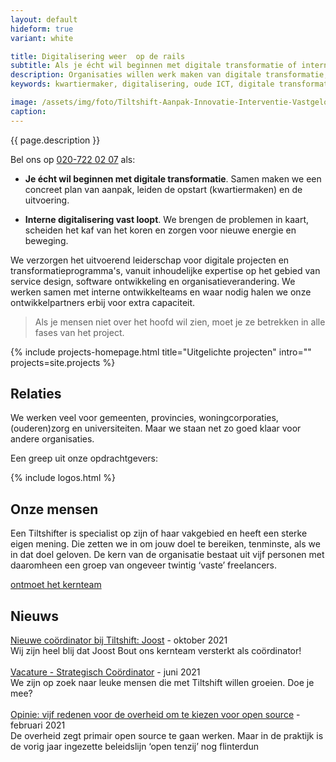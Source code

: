 ```yaml
---
layout: default
hideform: true
variant: white

title: Digitalisering weer  op de rails
subtitle: Als je écht wil beginnen met digitale transformatie of interne digitalisering vast loopt
description: Organisaties willen werk maken van digitale transformatie, maar blijven hangen in strategische plannen en experimenten. Tiltshift maakt het écht. We lopen mee met de uitvoerenden en maken samen met hen stapsgewijs de benodigde verandering in proces en techniek. Zo zorgen we snel voor concrete resultaten én maken we innovatie pragmatisch.
keywords: kwartiermaker, digitalisering, oude ICT, digitale transformatie, probleemgedreven innovatie, software design thinking, human centered design, service design, lean startup, lean ux, agile development, xp, scrum, labs, apps, projecten, advies, consultancy, overheid, overheden, publieke sector, mens centraal, common ground, open source, creative commons, creative thinking, open collaboration, Fixxx, Push

image: /assets/img/foto/Tiltshift-Aanpak-Innovatie-Interventie-Vastgelopen-digitaliserings-project.jpg
caption:
---
```


{{ page.description }}

Bel ons op <a href="tel:+31207220207">020-722 02 07</a> als:

- **Je écht wil beginnen met digitale transformatie**. Samen maken we een concreet plan van aanpak, leiden de opstart (kwartiermaken) en de uitvoering.

- **Interne digitalisering vast loopt**. We brengen de problemen in kaart, scheiden het kaf van het koren en zorgen voor nieuwe energie en beweging.

We verzorgen het uitvoerend leiderschap voor digitale projecten en transformatieprogramma's, vanuit inhoudelijke expertise op het gebied van service design, software ontwikkeling en organisatieverandering. We werken samen met interne ontwikkelteams en waar nodig halen we onze ontwikkelpartners erbij voor extra capaciteit.

> Als je mensen niet over het hoofd wil zien, moet je ze betrekken in alle fases van het project.

{% include projects-homepage.html title="Uitgelichte projecten" intro="" projects=site.projects %}

## Relaties
We werken veel voor gemeenten, provincies, woningcorporaties, (ouderen)zorg en universiteiten. Maar we staan net zo goed klaar voor andere organisaties.

Een greep uit onze opdrachtgevers:

{% include logos.html %}

## Onze mensen
Een Tiltshifter is specialist op zijn of haar vakgebied en heeft een sterke eigen mening. Die zetten we in om jouw doel te bereiken, tenminste, als we in dat doel geloven. De kern van de organisatie bestaat uit vijf personen met daaromheen een groep van ongeveer twintig ‘vaste’ freelancers.

<a href="/mensen/" class="link-centered">ontmoet het kernteam</a>

## Nieuws

[Nieuwe coördinator bij Tiltshift: Joost](/2021/10/04/Nieuwe-coordinator-bij-Tiltshift-Joost.html) - oktober 2021<br>Wij zijn heel blij dat Joost Bout ons kernteam versterkt als coördinator!
<br><br>
[Vacature - Strategisch Coördinator](/2021/06/30/Vacature-Strategisch-Coordinator.html) - juni 2021<br>We zijn op zoek naar leuke mensen die met Tiltshift willen groeien. Doe je mee?
<br><br>
[Opinie: vijf redenen voor de overheid om te kiezen voor open source](https://www.tiltshift.nl/2021/02/08/Vijf-redenen-voor-de-overheid-om-te-kiezen-voor-open-source.html) - februari 2021<br>De overheid zegt primair open source te gaan werken. Maar in de praktijk is de vorig jaar ingezette beleidslijn ‘open tenzij’ nog flinterdun
